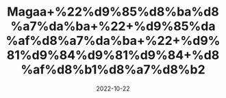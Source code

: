 ---
title: 'Magaa+%22%d9%85%d8%ba%d8%a7%da%ba+%22+%d9%85%da%af%d8%a7%da%ba+%22+%d9%81%d9%84%d9%81%d9%84+%d8%af%d8%b1%d8%a7%d8%b2'
date: '2022-10-22' 
metatag: '' 
inventory: '0' 
draft: false 
# meta description 
shortDescripton: 'Indian+long+pepper+is+used+to+improve+appetite+and+digestion%2c+as+well+as+treat+stomachache%2c+heartburn%2c+indigestion%2c+intestinal+gas%2c+diarrhea%2c+and+cholera.+It+is+also+used+for+lung+problems+including+asthma%2c+bronchitis%2c+and+cough.'
description: 'Spices+%d9%85%d8%b5%d8%a7%d9%84%d8%ad%db%92'
longdescription: ''
featured: True
# product Price
price: '30.0'
# Product Short Description
shortDescription: 'Indian+long+pepper+is+used+to+improve+appetite+and+digestion%2c+as+well+as+treat+stomachache%2c+heartburn%2c+indigestion%2c+intestinal+gas%2c+diarrhea%2c+and+cholera.+It+is+also+used+for+lung+problems+including+asthma%2c+bronchitis%2c+and+cough.'
productID: 'EF7A9D88-212A-ED11-9968-005056B3A416'
type: 'products'
category: 'Spices+%d9%85%d8%b5%d8%a7%d9%84%d8%ad%db%92' 
thumnailproduct: 'https://eraconnect.blob.core.windows.net/product-images/aminsaddiquidawakhana/EF7A9D88-212A-ED11-9968-005056B3A416.webp' 
images:
  - image: 'https://eraconnect.blob.core.windows.net/product-images/aminsaddiquidawakhana/EF7A9D88-212A-ED11-9968-005056B3A416.webp'  
Variants:
---